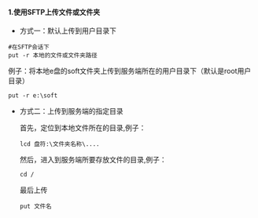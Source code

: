 #### 1.使用SFTP上传文件或文件夹

* 方式一：默认上传到用户目录下

```shell
#在SFTP会话下
put -r 本地的文件或文件夹路径
```

例子：将本地e盘的soft文件夹上传到服务端所在的用户目录下（默认是root用户目录）

```shell
put -r e:\soft
```

* 方式二：上传到服务端的指定目录

  首先，定位到本地文件所在的目录,例子：

  ```shell
  lcd 盘符:\文件夹名称\....
  ```

  然后，进入到服务端所要存放文件的目录,例子：

  ```shel
  cd /
  ```

  最后上传

  ```shell
  put 文件名
  ```
